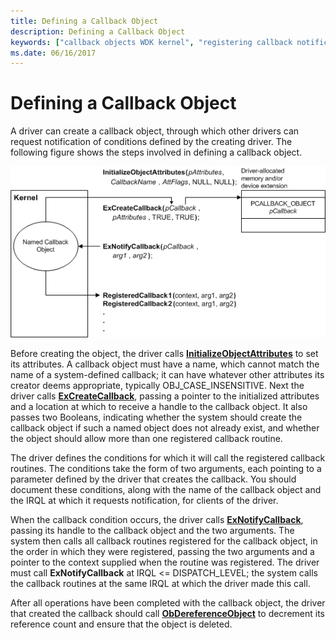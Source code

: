 ```yaml
---
title: Defining a Callback Object
description: Defining a Callback Object
keywords: ["callback objects WDK kernel", "registering callback notifications"]
ms.date: 06/16/2017
---
```


# Defining a Callback Object





A driver can create a callback object, through which other drivers can request notification of conditions defined by the creating driver. The following figure shows the steps involved in defining a callback object.

![diagram illustrating defining a callback object.](images/3crt-cbk.png)

Before creating the object, the driver calls [**InitializeObjectAttributes**](/windows/win32/api/ntdef/nf-ntdef-initializeobjectattributes) to set its attributes. A callback object must have a name, which cannot match the name of a system-defined callback; it can have whatever other attributes its creator deems appropriate, typically OBJ\_CASE\_INSENSITIVE. Next the driver calls [**ExCreateCallback**](/windows-hardware/drivers/ddi/wdm/nf-wdm-excreatecallback), passing a pointer to the initialized attributes and a location at which to receive a handle to the callback object. It also passes two Booleans, indicating whether the system should create the callback object if such a named object does not already exist, and whether the object should allow more than one registered callback routine.

The driver defines the conditions for which it will call the registered callback routines. The conditions take the form of two arguments, each pointing to a parameter defined by the driver that creates the callback. You should document these conditions, along with the name of the callback object and the IRQL at which it requests notification, for clients of the driver.

When the callback condition occurs, the driver calls [**ExNotifyCallback**](/windows-hardware/drivers/ddi/wdm/nf-wdm-exnotifycallback), passing its handle to the callback object and the two arguments. The system then calls all callback routines registered for the callback object, in the order in which they were registered, passing the two arguments and a pointer to the context supplied when the routine was registered. The driver must call **ExNotifyCallback** at IRQL &lt;= DISPATCH\_LEVEL; the system calls the callback routines at the same IRQL at which the driver made this call.

After all operations have been completed with the callback object, the driver that created the callback should call [**ObDereferenceObject**](/windows-hardware/drivers/ddi/wdm/nf-wdm-obdereferenceobject) to decrement its reference count and ensure that the object is deleted.

 

